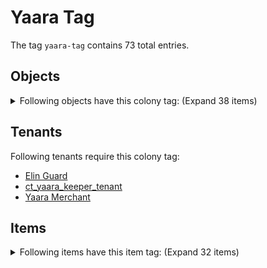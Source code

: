 # Yaara Tag

The tag `yaara-tag` contains 73 total entries.

## Objects

<details markdown="1"><summary>Following objects have this colony tag: (Expand 38 items)</summary>

- <img src="https://raw.githubusercontent.com/Ceterai/Enternia/main/objects/alta/special/plants/pods/yaara/icon.png" alt="Potted Yaara Plant icon" loading="lazy" height=16px width="auto" /> [Potted Yaara Plant](https://ceterai.github.io/MyEnternia/Wiki/PottedYaaraPlant)
- <img src="https://raw.githubusercontent.com/Ceterai/Enternia/main/objects/alta/special/critters/hunter_flower/icon.png" alt="Potted Hunter Flower icon" loading="lazy" height=16px width="auto" /> [Potted Hunter Flower](https://ceterai.github.io/MyEnternia/Wiki/PottedHunterFlower)
- <img src="https://raw.githubusercontent.com/Ceterai/Enternia/main/objects/alta/special/bugs/juviley/icon.png" alt="Juviley icon" loading="lazy" height=16px width="auto" /> [Juviley](https://ceterai.github.io/MyEnternia/Wiki/Juviley)
- <img src="https://raw.githubusercontent.com/Ceterai/Enternia/main/objects/farmables/alta/liquid/yaara/icon.png" alt="Wild Yaara Seed icon" loading="lazy" height=16px width="auto" /> [Wild Yaara Seed](https://ceterai.github.io/MyEnternia/Wiki/WildYaaraSeed)
- <img src="https://raw.githubusercontent.com/Ceterai/Enternia/main/objects/farmables/alta/main/yaavi/icon.png" alt="Wild Yaara Eye Sprout icon" loading="lazy" height=16px width="auto" /> [Wild Yaara Eye Sprout](https://ceterai.github.io/MyEnternia/Wiki/WildYaaraEyeSprout)
- <img src="https://raw.githubusercontent.com/Ceterai/Enternia/main/objects/biome/alterash/yaara/decorative/bed/icon.png" alt="Yaara Bed icon" loading="lazy" height=16px width="auto" /> [Yaara Bed](https://ceterai.github.io/MyEnternia/Wiki/YaaraBed)
- <img src="https://raw.githubusercontent.com/Ceterai/Enternia/main/objects/farmables/alta/liquid/yaara/boosted/icon.png" alt="Boosted Yaara Sapling ★★ icon" loading="lazy" height=16px width="auto" /> [Boosted Yaara Sapling ★★](https://ceterai.github.io/MyEnternia/Wiki/BoostedYaaraSapling)
- <img src="https://raw.githubusercontent.com/Ceterai/Enternia/main/objects/biome/alterash/yaara/ct_yaara_bulb/icon.png" alt="Yaara Bulb icon" loading="lazy" height=16px width="auto" /> [Yaara Bulb](https://ceterai.github.io/MyEnternia/Wiki/YaaraBulb)
- <img src="https://raw.githubusercontent.com/Ceterai/Enternia/main/objects/biome/alterash/yaara/decorative/cabinet/icon.png" alt="Yaara Cabinet icon" loading="lazy" height=16px width="auto" /> [Yaara Cabinet](https://ceterai.github.io/MyEnternia/Wiki/YaaraCabinet)
- <img src="https://raw.githubusercontent.com/Ceterai/Enternia/main/objects/biome/alterash/yaara/decorative/couch/icon.png" alt="Yaara Couch icon" loading="lazy" height=16px width="auto" /> [Yaara Couch](https://ceterai.github.io/MyEnternia/Wiki/YaaraCouch)
- <img src="https://raw.githubusercontent.com/Ceterai/Enternia/main/objects/biome/alterash/yaara/ct_yaara_crystal_node.png" alt="Crystal Yaara Node icon" loading="lazy" height=16px width="auto" /> [Crystal Yaara Node](https://ceterai.github.io/MyEnternia/Wiki/CrystalYaaraNode)
- <img src="https://raw.githubusercontent.com/Ceterai/Enternia/main/objects/biome/alterash/yaara/decorative/door/icon.png" alt="Yaara Door icon" loading="lazy" height=16px width="auto" /> [Yaara Door](https://ceterai.github.io/MyEnternia/Wiki/YaaraDoor)
- <img src="https://raw.githubusercontent.com/Ceterai/Enternia/main/objects/farmables/alta/liquid/yaara/eco/icon.png" alt="Eco Yaara Sapling ★ icon" loading="lazy" height=16px width="auto" /> [Eco Yaara Sapling ★](https://ceterai.github.io/MyEnternia/Wiki/EcoYaaraSapling)
- <img src="https://raw.githubusercontent.com/Ceterai/Enternia/main/objects/farmables/alta/liquid/yaara/pod/icon.png" alt="Yaara Eco Pod ★ icon" loading="lazy" height=16px width="auto" /> [Yaara Eco Pod ★](https://ceterai.github.io/MyEnternia/Wiki/YaaraEcoPod)
- <img src="https://raw.githubusercontent.com/Ceterai/Enternia/main/objects/biome/alterash/yaara/ct_yaara_eye_node.png" alt="Eyed Yaara Node icon" loading="lazy" height=16px width="auto" /> [Eyed Yaara Node](https://ceterai.github.io/MyEnternia/Wiki/EyedYaaraNode)
- <img src="https://raw.githubusercontent.com/Ceterai/Enternia/main/objects/alta/special/plants/pots/flowers/yaara_bulb/icon.png" alt="Potted Yaara Flower icon" loading="lazy" height=16px width="auto" /> [Potted Yaara Flower](https://ceterai.github.io/MyEnternia/Wiki/PottedYaaraFlower)
- <img src="https://raw.githubusercontent.com/Ceterai/Enternia/main/objects/biome/alterash/yaara/ct_yaara_heart/icon.png" alt="Yaara Heart icon" loading="lazy" height=16px width="auto" /> [Yaara Heart](https://ceterai.github.io/MyEnternia/Wiki/YaaraHeart)
- <img src="https://raw.githubusercontent.com/Ceterai/Enternia/main/objects/biome/alterash/yaara/decorative/lamp/ct_yaara_lamp_icon.png" alt="Yaara Flower icon" loading="lazy" height=16px width="auto" /> [Yaara Flower](https://ceterai.github.io/MyEnternia/Wiki/YaaraFlower)
- <img src="https://raw.githubusercontent.com/Ceterai/Enternia/main/objects/biome/alterash/yaara/decorative/lamp/ct_yaara_lamp_crystal_icon.png" alt="Yaara Crystal Flower icon" loading="lazy" height=16px width="auto" /> [Yaara Crystal Flower](https://ceterai.github.io/MyEnternia/Wiki/YaaraCrystalFlower)
- <img src="https://raw.githubusercontent.com/Ceterai/Enternia/main/objects/biome/alterash/yaara/ct_yaara_node.png" alt="Yaara Node icon" loading="lazy" height=16px width="auto" /> [Yaara Node](https://ceterai.github.io/MyEnternia/Wiki/YaaraNode)
- <img src="https://raw.githubusercontent.com/Ceterai/Enternia/main/objects/biome/alterash/yaara/decorative/orb/icon.png" alt="Yaara Orb icon" loading="lazy" height=16px width="auto" /> [Yaara Orb](https://ceterai.github.io/MyEnternia/Wiki/YaaraOrb)
- <img src="https://raw.githubusercontent.com/Ceterai/Enternia/main/objects/alta/special/samples/yaara/icon.png" alt="Yaara Sample icon" loading="lazy" height=16px width="auto" /> [Yaara Sample](https://ceterai.github.io/MyEnternia/Wiki/YaaraSample)
- <img src="https://raw.githubusercontent.com/Ceterai/Enternia/main/objects/farmables/alta/liquid/yaara/sapling/icon.png" alt="Yaara Sapling icon" loading="lazy" height=16px width="auto" /> [Yaara Sapling](https://ceterai.github.io/MyEnternia/Wiki/YaaraSapling)
- <img src="https://raw.githubusercontent.com/Ceterai/Enternia/main/objects/farmables/alta/liquid/yaara/icon.png" alt="Yaara Seed icon" loading="lazy" height=16px width="auto" /> [Yaara Seed](https://ceterai.github.io/MyEnternia/Wiki/YaaraSeed)
- <img src="https://raw.githubusercontent.com/Ceterai/Enternia/main/objects/biome/alterash/yaara/decorative/table/icon.png" alt="Yaara Table icon" loading="lazy" height=16px width="auto" /> [Yaara Table](https://ceterai.github.io/MyEnternia/Wiki/YaaraTable)
- <img src="https://raw.githubusercontent.com/Ceterai/Enternia/main/objects/biome/alterash/yaara/ct_yaara_thorns/icon.png" alt="Yaara Prime Roots icon" loading="lazy" height=16px width="auto" /> [Yaara Prime Roots](https://ceterai.github.io/MyEnternia/Wiki/YaaraPrimeRoots)
- <img src="https://raw.githubusercontent.com/Ceterai/Enternia/main/objects/biome/alterash/yaara/ct_yaara_thorns/icon.png" alt="Yaara Unicorn Roots icon" loading="lazy" height=16px width="auto" /> [Yaara Unicorn Roots](https://ceterai.github.io/MyEnternia/Wiki/YaaraUnicornRoots)
- <img src="https://raw.githubusercontent.com/Ceterai/Enternia/main/objects/biome/alterash/yaara/ct_yaara_thorns/icon.png" alt="Yaara Thorny Roots icon" loading="lazy" height=16px width="auto" /> [Yaara Thorny Roots](https://ceterai.github.io/MyEnternia/Wiki/YaaraThornyRoots)
- <img src="https://raw.githubusercontent.com/Ceterai/Enternia/main/objects/biome/alterash/yaara/ct_yaara_thorns/icon.png" alt="Yaara Snaky Roots icon" loading="lazy" height=16px width="auto" /> [Yaara Snaky Roots](https://ceterai.github.io/MyEnternia/Wiki/YaaraSnakyRoots)
- <img src="https://raw.githubusercontent.com/Ceterai/Enternia/main/objects/biome/alterash/yaara/decorative/watcher/icon.png" alt="Yaara Watcher icon" loading="lazy" height=16px width="auto" /> [Yaara Watcher](https://ceterai.github.io/MyEnternia/Wiki/YaaraWatcher)
- <img src="https://raw.githubusercontent.com/Ceterai/Enternia/main/objects/alta/special/plants/pots/crops/yaavi/icon.png" alt="Potted Yaavi icon" loading="lazy" height=16px width="auto" /> [Potted Yaavi](https://ceterai.github.io/MyEnternia/Wiki/PottedYaavi)
- <img src="https://raw.githubusercontent.com/Ceterai/Enternia/main/objects/farmables/alta/main/yaavi/boosted/icon.png" alt="Boosted Yaavi Sapling ★ icon" loading="lazy" height=16px width="auto" /> [Boosted Yaavi Sapling ★](https://ceterai.github.io/MyEnternia/Wiki/BoostedYaaviSapling)
- <img src="https://raw.githubusercontent.com/Ceterai/Enternia/main/objects/farmables/alta/main/yaavi/cultivated/icon.png" alt="Cultivated Yaara Eye Sapling icon" loading="lazy" height=16px width="auto" /> [Cultivated Yaara Eye Sapling](https://ceterai.github.io/MyEnternia/Wiki/CultivatedYaaraEyeSapling)
- <img src="https://raw.githubusercontent.com/Ceterai/Enternia/main/objects/farmables/alta/main/yaavi/eco/icon.png" alt="Eco Yaavi Sapling icon" loading="lazy" height=16px width="auto" /> [Eco Yaavi Sapling](https://ceterai.github.io/MyEnternia/Wiki/EcoYaaviSapling)
- <img src="https://raw.githubusercontent.com/Ceterai/Enternia/main/objects/farmables/alta/main/yaavi/pod/icon.png" alt="Yaavi Eco Pod ★★ icon" loading="lazy" height=16px width="auto" /> [Yaavi Eco Pod ★★](https://ceterai.github.io/MyEnternia/Wiki/YaaviEcoPod)
- <img src="https://raw.githubusercontent.com/Ceterai/Enternia/main/objects/farmables/alta/main/yaavi/sapling/icon.png" alt="Yaara Eye Sapling icon" loading="lazy" height=16px width="auto" /> [Yaara Eye Sapling](https://ceterai.github.io/MyEnternia/Wiki/YaaraEyeSapling)
- <img src="https://raw.githubusercontent.com/Ceterai/Enternia/main/objects/farmables/alta/main/yaavi/seed/icon.png" alt="Yaara Eye Sprout icon" loading="lazy" height=16px width="auto" /> [Yaara Eye Sprout](https://ceterai.github.io/MyEnternia/Wiki/YaaraEyeSprout)
- <img src="https://raw.githubusercontent.com/Ceterai/Enternia/main/objects/farmables/alta/main/yaavi/sort/icon.png" alt="Special Yaara Eye Sapling ★ icon" loading="lazy" height=16px width="auto" /> [Special Yaara Eye Sapling ★](https://ceterai.github.io/MyEnternia/Wiki/SpecialYaaraEyeSapling)

</details>

## Tenants

Following tenants require this colony tag:

- [Elin Guard](https://ceterai.github.io/MyEnternia/Wiki/ElinGuard)
- [ct_yaara_keeper_tenant](https://ceterai.github.io/MyEnternia/Wiki/ct-yaara-keeper-tenant)
- [Yaara Merchant](https://ceterai.github.io/MyEnternia/Wiki/YaaraMerchant)

## Items

<details markdown="1"><summary>Following items have this item tag: (Expand 32 items)</summary>

- <img src="https://raw.githubusercontent.com/Ceterai/Enternia/main/items/generic/food/tier1/ct_aya_baked.png" alt="Yaara Mash icon" loading="lazy" height=16px width="auto" /> [Yaara Mash](https://ceterai.github.io/MyEnternia/Wiki/YaaraMash)
- `ct_body_mimic-yaara`
- `ct_body_mimic-yaara_body_vine`
- `ct_body_mimic-yaara_keeper`
- `ct_food_mimic-boiled_lookers`
- `ct_food_mimic-cooked_yaara_eye`
- `ct_food_mimic-yaara_melon`
- `ct_food_mimic-yaara_melon_slice`
- `ct_food_mimic-yaavi_ice_cream`
- `ct_food_mimic-yaavikada`
- `ct_head_mimic-yaara`
- `ct_head_mimic-yaara_keeper`
- `ct_head_mimic-yaara_keeper_crown`
- `ct_head_mimic-yaara_keeper_mask`
- `ct_head_mimic-yaara_shaman_mask`
- `ct_legs_mimic-yaara`
- `ct_legs_mimic-yaara_keeper`
- <img src="https://raw.githubusercontent.com/Ceterai/Enternia/main/items/generic/food/tier1/ct_lifespring.png" alt="Lifespring icon" loading="lazy" height=16px width="auto" /> [Lifespring](https://ceterai.github.io/MyEnternia/Wiki/Lifespring)
- <img src="https://raw.githubusercontent.com/Ceterai/Enternia/main/items/generic/food/tier1/ct_lifespring.png" alt="Lifesapling icon" loading="lazy" height=16px width="auto" /> [Lifesapling](https://ceterai.github.io/MyEnternia/Wiki/Lifesapling)
- <img src="https://raw.githubusercontent.com/Ceterai/Enternia/main/codex/alta/datamass/elin.png" alt="About Yaara Keepers icon" loading="lazy" height=16px width="auto" /> [About Yaara Keepers](https://ceterai.github.io/MyEnternia/Wiki/AboutYaaraKeepers)
- <img src="https://raw.githubusercontent.com/Ceterai/Enternia/main/items/augments/pet/ct_yaara_collar.png" alt="Conscious Collar icon" loading="lazy" height=16px width="auto" /> [Conscious Collar](https://ceterai.github.io/MyEnternia/Wiki/ConsciousCollar)
- <img src="https://raw.githubusercontent.com/Ceterai/Enternia/main/items/generic/produce/ct_yaara_eye.png" alt="Yaara Eye icon" loading="lazy" height=16px width="auto" /> [Yaara Eye](https://ceterai.github.io/MyEnternia/Wiki/YaaraEye)
- <img src="https://raw.githubusercontent.com/Ceterai/Enternia/main/items/active/alta/loot/biome/ct_yaara_loot.png" alt="Yaara Loot Crate icon" loading="lazy" height=16px width="auto" /> [Yaara Loot Crate](https://ceterai.github.io/MyEnternia/Wiki/YaaraLootCrate)
- <img src="https://raw.githubusercontent.com/Ceterai/Enternia/main/items/generic/produce/ct_yaara_root.png" alt="Yaara Root icon" loading="lazy" height=16px width="auto" /> [Yaara Root](https://ceterai.github.io/MyEnternia/Wiki/YaaraRoot)
- <img src="https://raw.githubusercontent.com/Ceterai/Enternia/main/items/generic/food/tier2/ct_yaara_tea.png" alt="Yaara Tea icon" loading="lazy" height=16px width="auto" /> [Yaara Tea](https://ceterai.github.io/MyEnternia/Wiki/YaaraTea)
- <img src="https://raw.githubusercontent.com/Ceterai/Enternia/main/items/generic/food/tier2/ct_yaara_tea.png" alt="Ceternia Tea ★ icon" loading="lazy" height=16px width="auto" /> [Ceternia Tea ★](https://ceterai.github.io/MyEnternia/Wiki/CeterniaTea)
- <img src="https://raw.githubusercontent.com/Ceterai/Enternia/main/items/generic/food/tier2/ct_yaara_tea.png" alt="Viona Tea icon" loading="lazy" height=16px width="auto" /> [Viona Tea](https://ceterai.github.io/MyEnternia/Wiki/VionaTea)
- <img src="https://raw.githubusercontent.com/Ceterai/Enternia/main/items/active/alta/tools/other/ct_yaara_wand.png" alt="Yaara Wand ★★ icon" loading="lazy" height=16px width="auto" /> [Yaara Wand ★★](https://ceterai.github.io/MyEnternia/Wiki/YaaraWand)
- <img src="https://raw.githubusercontent.com/Ceterai/Enternia/main/items/generic/food/tier1/ct_yaarings.png" alt="Yaarings icon" loading="lazy" height=16px width="auto" /> [Yaarings](https://ceterai.github.io/MyEnternia/Wiki/Yaarings)
- <img src="https://raw.githubusercontent.com/Ceterai/Enternia/main/items/generic/food/tier1/ct_yaarings.png" alt="Hot Yaarings icon" loading="lazy" height=16px width="auto" /> [Hot Yaarings](https://ceterai.github.io/MyEnternia/Wiki/HotYaarings)
- <img src="https://raw.githubusercontent.com/Ceterai/Enternia/main/items/generic/food/tier3/ct_yaarizza.png" alt="Yaarizza Slice icon" loading="lazy" height=16px width="auto" /> [Yaarizza Slice](https://ceterai.github.io/MyEnternia/Wiki/YaarizzaSlice)
- <img src="https://raw.githubusercontent.com/Ceterai/Enternia/main/items/generic/food/tier3/ct_yaarizza.png" alt="Yaarizza Extra Toppings Slice icon" loading="lazy" height=16px width="auto" /> [Yaarizza Extra Toppings Slice](https://ceterai.github.io/MyEnternia/Wiki/YaarizzaExtraToppingsSlice)

</details>
